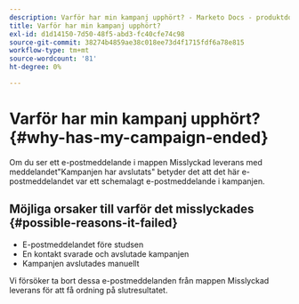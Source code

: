 ```yaml
---
description: Varför har min kampanj upphört? - Marketo Docs - produktdokumentation
title: Varför har min kampanj upphört?
exl-id: d1d14150-7d50-48f5-abd3-fc40cfe74c98
source-git-commit: 38274b4859ae38c018ee73d4f1715fdf6a78e815
workflow-type: tm+mt
source-wordcount: '81'
ht-degree: 0%

---
```


# Varför har min kampanj upphört? {#why-has-my-campaign-ended}

Om du ser ett e-postmeddelande i mappen Misslyckad leverans med meddelandet&quot;Kampanjen har avslutats&quot; betyder det att det här e-postmeddelandet var ett schemalagt e-postmeddelande i kampanjen.

## Möjliga orsaker till varför det misslyckades {#possible-reasons-it-failed}

* E-postmeddelandet före studsen
* En kontakt svarade och avslutade kampanjen
* Kampanjen avslutades manuellt

Vi försöker ta bort dessa e-postmeddelanden från mappen Misslyckad leverans för att få ordning på slutresultatet.
